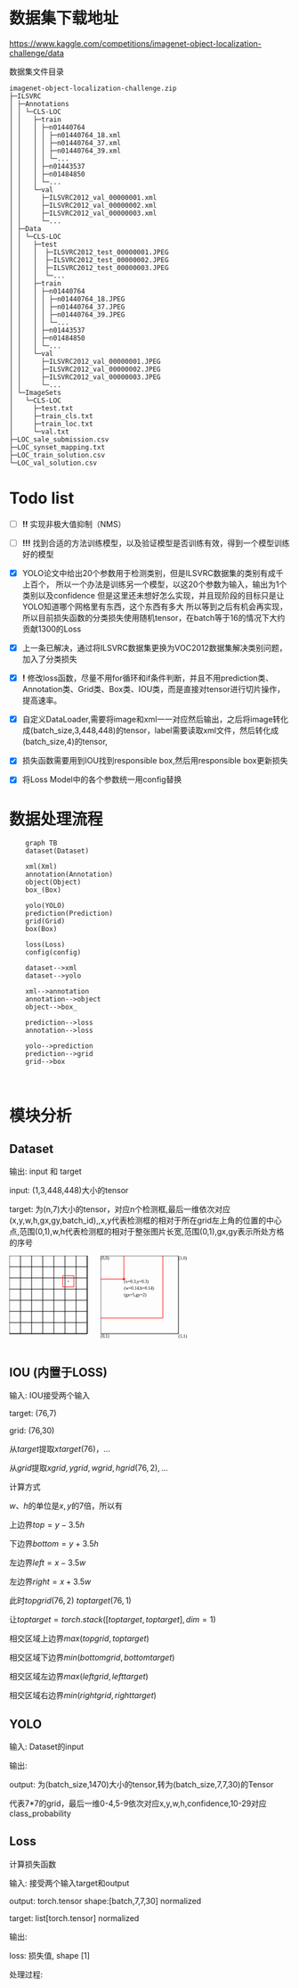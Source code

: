 


# 数据集下载地址

https://www.kaggle.com/competitions/imagenet-object-localization-challenge/data

数据集文件目录

```
imagenet-object-localization-challenge.zip
├─ILSVRC
│ ├─Annotations
│ │ └─CLS-LOC
│ │   ├─train
│ │   │ ├─n01440764
│ │   │ │ ├─n01440764_18.xml
│ │   │ │ ├─n01440764_37.xml
│ │   │ │ ├─n01440764_39.xml
│ │   │ │ └─...
│ │   │ ├─n01443537
│ │   │ ├─n01484850
│ │   │ └─...
│ │   └─val
│ │     ├─ILSVRC2012_val_00000001.xml
│ │     ├─ILSVRC2012_val_00000002.xml
│ │     ├─ILSVRC2012_val_00000003.xml
│ │     └─...
│ ├─Data
│ │ └─CLS-LOC
│ │   ├─test
│ │   │  ├─ILSVRC2012_test_00000001.JPEG
│ │   │  ├─ILSVRC2012_test_00000002.JPEG
│ │   │  ├─ILSVRC2012_test_00000003.JPEG
│ │   │  └─...
│ │   ├─train
│ │   │ ├─n01440764
│ │   │ │ ├─n01440764_18.JPEG
│ │   │ │ ├─n01440764_37.JPEG
│ │   │ │ ├─n01440764_39.JPEG
│ │   │ │ └─...
│ │   │ ├─n01443537
│ │   │ ├─n01484850
│ │   │ └─...
│ │   └─val
│ │     ├─ILSVRC2012_val_00000001.JPEG
│ │     ├─ILSVRC2012_val_00000002.JPEG
│ │     ├─ILSVRC2012_val_00000003.JPEG
│ │     └─...
│ └─ImageSets
│   └─CLS-LOC
│     ├─test.txt
│     ├─train_cls.txt
│     ├─train_loc.txt
│     └─val.txt
├─LOC_sale_submission.csv
├─LOC_synset_mapping.txt
├─LOC_train_solution.csv
└─LOC_val_solution.csv
```
# Todo list
- [ ] **!!** 实现非极大值抑制（NMS）

- [ ] **!!!** 找到合适的方法训练模型，以及验证模型是否训练有效，得到一个模型训练好的模型

- [x] YOLO论文中给出20个参数用于检测类别，但是ILSVRC数据集的类别有成千上百个， 所以一个办法是训练另一个模型，以这20个参数为输入，输出为1个类别以及confidence 但是这里还未想好怎么实现，并且现阶段的目标只是让YOLO知道哪个网格里有东西，这个东西有多大 所以等到之后有机会再实现，所以目前损失函数的分类损失使用随机tensor，在batch等于16的情况下大约贡献1300的Loss

- [x] 上一条已解决，通过将ILSVRC数据集更换为VOC2012数据集解决类别问题，加入了分类损失

- [x] **!** 修改loss函数，尽量不用for循环和if条件判断，并且不用prediction类、Annotation类、Grid类、Box类、IOU类，而是直接对tensor进行切片操作，提高速率。

- [x] 自定义DataLoader,需要将image和xml一一对应然后输出，之后将image转化成(batch_size,3,448,448)的tensor，label需要读取xml文件，然后转化成(batch_size,4)的tensor,

- [x] 损失函数需要用到IOU找到responsible box,然后用responsible box更新损失

- [x] 将Loss Model中的各个参数统一用config替换



# 数据处理流程
```mermaid
    graph TB
    dataset(Dataset)
    
    xml(Xml)
    annotation(Annotation)
    object(Object)
    box_(Box)
    
    yolo(YOLO)
    prediction(Prediction)
    grid(Grid)
    box(Box)
    
    loss(Loss)
    config(config)
    
    dataset-->xml
    dataset-->yolo
    
    xml-->annotation
    annotation-->object
    object-->box_
    
    prediction-->loss
    annotation-->loss
    
    yolo-->prediction
    prediction-->grid
    grid-->box
    
    
```

# 模块分析
## Dataset

输出: input 和 target

input: (1,3,448,448)大小的tensor

target: 为(n,7)大小的tensor，对应n个检测框,最后一维依次对应(x,y,w,h,gx,gy,batch_id),,x,y代表检测框的相对于所在grid左上角的位置的中心点,范围(0,1),w,h代表检测框的相对于整张图片长宽,范围(0,1),gx,gy表示所处方格的序号

<svg width="160" height="160" xmlns="http://www.w3.org/2000/svg">
  <rect x="0" y="0" width="140" height="140" fill="none" stroke="black"/>
  <line x1="20" y1="0" x2="20" y2="140" stroke="black"/>
  <line x1="40" y1="0" x2="40" y2="140" stroke="black"/>
  <line x1="60" y1="0" x2="60" y2="140" stroke="black"/>
  <line x1="80" y1="0" x2="80" y2="140" stroke="black"/>
  <line x1="100" y1="0" x2="100" y2="140" stroke="black"/>
  <line x1="120" y1="0" x2="120" y2="140" stroke="black"/>
  <line x1="140" y1="0" x2="140" y2="140" stroke="black"/>

  <!-- 水平线 -->
  <line x1="0" y1="20" x2="140" y2="20" stroke="black"/>
  <line x1="0" y1="40" x2="140" y2="40" stroke="black"/>
  <line x1="0" y1="60" x2="140" y2="60" stroke="black"/>
  <line x1="0" y1="80" x2="140" y2="80" stroke="black"/>
  <line x1="0" y1="100" x2="140" y2="100" stroke="black"/>
  <line x1="0" y1="120" x2="140" y2="120" stroke="black"/>
  <line x1="0" y1="140" x2="140" y2="140" stroke="black"/>

  <circle cx="106" cy="46" r="1" fill="red" />
  <line x1="96" y1="36" x2="96" y2="56" stroke="red"/>
  <line x1="116" y1="36" x2="116" y2="56" stroke="red"/>
  <line x1="96" y1="36" x2="116" y2="36" stroke="red"/>
  <line x1="96" y1="56" x2="116" y2="56" stroke="red"/>
</svg>

<svg width="160" height="160" xmlns="http://www.w3.org/2000/svg">
  <rect x="0" y="0" width="140" height="140" fill="none" stroke="black"/>
  <line x1="0" y1="42" x2="42" y2="42" stroke="red"/>
  <line x1="42" y1="0" x2="42" y2="42" stroke="red"/>
  <circle cx="42" cy="42" r="2" fill="red" />
  <text x="42" y="42" font-family="Verdana" font-size="8" text-anchor="start" dominant-baseline="text-before-edge">
    <tspan x="42" y="42">(x=0.3,y=0.3)</tspan>
    <tspan x="42" y="54">(w=0.14,h=0.14)</tspan>
    <tspan x="42" y="66">(gx=5,gy=2)</tspan>
    <tspan x="140" y="140">(1,1)</tspan>
    <tspan x="0" y="140">(0,1)</tspan>
    <tspan x="140" y="0">(1,0)</tspan>
    <tspan x="0" y="0">(0,0)</tspan>
  </text>
  <line x1="112" y1="0" x2="112" y2="112" stroke="red"/>
  <line x1="0" y1="112" x2="112" y2="112" stroke="red"/>
</svg>

## IOU (内置于LOSS)

输入: IOU接受两个输入

target: (76,7)

grid: (76,30)

从$target$提取$xtarget (76) ，...$

从$grid$提取$xgrid,ygrid,wgrid,hgrid (76,2),...$

计算方式

$w、h$的单位是$x,y$的7倍，所以有

上边界$top = y-3.5h$

下边界$bottom = y+3.5h$

左边界$left = x-3.5w$

左边界$right = x+3.5w$

此时$topgrid (76,2)$ $toptarget (76,1)$

让$toptarget = torch.stack([toptarget, toptarget], dim=1)$

相交区域上边界$max(topgrid,toptarget)$

相交区域下边界$min(bottomgrid,bottomtarget)$

相交区域左边界$max(leftgrid,lefttarget)$

相交区域右边界$min(rightgrid,righttarget)$



## YOLO

输入: Dataset的input

输出:

output: 为(batch_size,1470)大小的tensor,转为(batch_size,7,7,30)的Tensor

代表7*7的grid，最后一维0-4,5-9依次对应x,y,w,h,confidence,10-29对应class_probability

## Loss
计算损失函数

输入: 接受两个输入target和output

output: torch.tensor shape:[batch,7,7,30] normalized

target: list[torch.tensor] normalized

输出:

loss: 损失值, shape [1]

处理过程: 